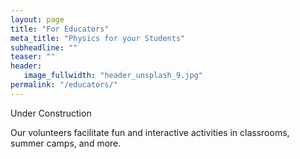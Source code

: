 ```yaml
---
layout: page
title: "For Educators"
meta_title: "Physics for your Students"
subheadline: ""
teaser: ""
header:
   image_fullwidth: "header_unsplash_9.jpg"
permalink: "/educators/"
---
```


Under Construction

Our volunteers facilitate fun and interactive activities in classrooms, summer camps, and more.
